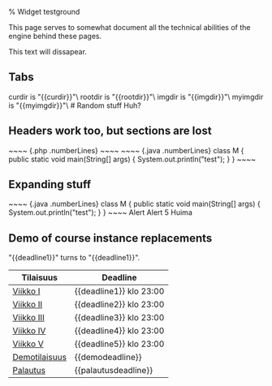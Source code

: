 % Widget testground
<!-- hidden! -->

This page serves to somewhat document all the technical abilities of
the engine behind these pages.

<comment>
This text will dissapear.
</comment>

## Tabs

<tabs nobox="true">
<tab title="Directories">
curdir is "{{curdir}}"\
rootdir is "{{rootdir}}"\
imgdir is "{{imgdir}}"\
myimgdir is "{{myimgdir}}"\

</tab>
<tab title="Stuff">
# Random stuff
<box>
Huh?
</box>

## Headers work too, but sections are lost
</tab>
</tabs>

<tabs>
<tab title="PHP">
~~~~ {.php .numberLines}
<?php
  echo "test";
?>
~~~~
</tab>
<tab title="Java">
~~~~ {.java .numberLines}
class M {
  public static void main(String[] args) {
    System.out.println("test");
  }
}
~~~~
</tab>
</tabs>

## Expanding stuff

<expandable title="Open me">
~~~~ {.java .numberLines}
class M {
  public static void main(String[] args) {
    System.out.println("test");
  }
}
~~~~
</expandable>

<collapsible title="Close me">
<box>
<alert>Alert</alert>
<info>Alert</info>
<arvosanamaksimi>5</arvosanamaksimi>
<vaikeustaso>Huima</vaikeustaso>
</box>
</collapsible>

<expandable title="Contents of index.markdown">

<box>
<include src="index.markdown" />
</box>

</expandable>

## Demo of course instance replacements

"{\{deadline1}}" turns to "{{deadline1}}".

| Tilaisuus                                               | Deadline |
|---------------------------------------------------------|--------------------------------|
| [Viikko I]({{rootdir}}aikataulu/viikko1/index.html)     | {{deadline1}} klo 23:00        |
| [Viikko II]({{rootdir}}aikataulu/viikko2/index.html)    | {{deadline2}} klo 23:00        |
| [Viikko III]({{rootdir}}aikataulu/viikko3/index.html)   | {{deadline3}} klo 23:00        |
| [Viikko IV]({{rootdir}}aikataulu/viikko4/index.html)    | {{deadline4}} klo 23:00        |
| [Viikko V]({{rootdir}}aikataulu/viikko5/index.html)     | {{deadline5}} klo 23:00        |
| [Demotilaisuus]({{rootdir}}aikataulu/demo.html)         | {{demodeadline}}               |
| [Palautus]({{rootdir}}aikataulu/palautus.html)          | {{palautusdeadline}}           |
